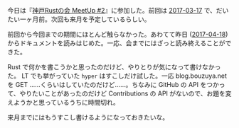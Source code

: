 今日は『[神戸Rustの会 MeetUp #2](https://kobe-rust.connpass.com/event/54231/)』に参加した。前回は [2017-03-17][] で、だいたい一ヶ月前。次回も来月を予定しているらしい。

前回から今回までの期間にほとんど触らなかった。あわてて昨日 ([2017-04-18][]) からドキュメントを読みはじめた。一応、会までにはざっと読み終えることができた。

Rust で何かを書こうかと思ったのだけど、やりとりが気になって書けなかった。 LT でも挙がっていた `hyper` はすこしだけ試した。一応 blog.bouzuya.net を GET ……くらいはしていたのだけど……。ちなみに GitHub の API をつかって、やりたいことがあったのだけど Contributions の API がないので、お題を変えようかと思っているうちに時間切れ。

来月までにはもうすこし書けるようになっておきたいな。

[2017-03-17]: https://blog.bouzuya.net/2017/03/17/
[2017-04-18]: https://blog.bouzuya.net/2017/04/18/
